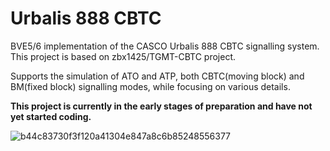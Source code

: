 # Urbalis 888 CBTC
BVE5/6 implementation of the CASCO Urbalis 888 CBTC signalling system.
This project is based on zbx1425/TGMT-CBTC project.

Supports the simulation of ATO and ATP, both CBTC(moving block) and BM(fixed block) signalling modes, while focusing on various details.  

**This project is currently in the early stages of preparation and have not yet started coding.**

![b44c83730f3f120a41304e847a8c6b85248556377](https://user-images.githubusercontent.com/60384089/195612349-ef348327-4d0d-43d1-a746-b2177c41d73b.png)

